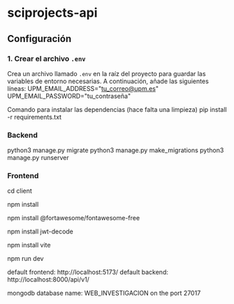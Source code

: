 # sciprojects-api

## Configuración

### 1. Crear el archivo `.env`

Crea un archivo llamado `.env` en la raíz del proyecto para guardar las variables de entorno necesarias. A continuación, añade las siguientes líneas:
  UPM_EMAIL_ADDRESS="tu_correo@upm.es"
  UPM_EMAIL_PASSWORD="tu_contraseña"

Comando para instalar las dependencias (hace falta una limpieza)
pip install -r requirements.txt


### Backend
python3 manage.py migrate
python3 manage.py make_migrations
python3 manage.py runserver

### Frontend
cd client

npm install

npm install @fortawesome/fontawesome-free

npm install jwt-decode

npm install vite

npm run dev


default frontend: http://localhost:5173/
default backend: http://localhost:8000/api/v1/

mongodb database name: WEB_INVESTIGACION on the port 27017
